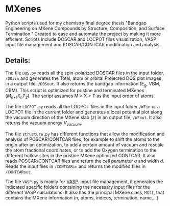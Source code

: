 # MXenes
Python scripts used for my chemistry final degree thesis "Bandgap Engineering on MXene Compounds by Structure, Composition, and Surface Termination."
Created to ease and automate the project by making it more efficient. Scripts include DOSCAR and LOCPOT files visualization, VASP input file management and POSCAR/CONTCAR modification and analysis.

## Details:
The file `DOS.py` reads all the spin-polarized DOSCAR files in the input folder, `/DOsin` and generates the Total, atom or orbital Projected DOS plot images in a output file, `/DOSout`. It also returns the bandgap information (E<sub>g</sub>, VBM, CBM). This script is optimized for pristine and terminated MXenes (_M<sub>n+1</sub>X<sub>n</sub>T<sub>2</sub>_). The script assumes M > X > T as the input order of atoms.

The file `LOCPOT.py` reads all the LOCPOT files in the input folder `/WFin` or a LOCPOT file in the current folder and generates a local potential plot along the vacuum direction of the MXene slab (_z_) in an output file, `/WFout`. It also returns the vacuum energy _V<sub>vacuum</sub>_.

The file `structure.py` has different functions that allow the modification and analysis of POSCAR/CONTCAR files, for example to shift the atoms to the origin after an optimization, to add a certain amount of vacuum and rescale the atom fractional coordinates, or to add the Oxygen termination to the different hollow sites in the pristine MXene optimized CONTCAR. It also reads POSCAR/CONTCAR files and return the cell parameter _a_ and width _d_. Reads the input files in `/CONTCARin` and returns the modified files in `/CONTCARout`.

The file `VASP.py` is mainly for [VASP](https://www.vasp.at/). input file management, it generates the indicated specific folders containing the necessary input files for the different VASP calculations. It also has the principal MXene class, `MX()`, that contains the MXene information (n, atoms, indices, termination, name,...)

